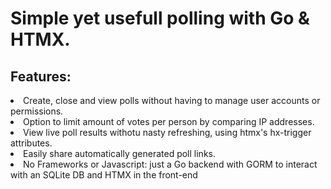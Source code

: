 <h1>Simple yet usefull polling with Go & HTMX.</h1>

<h2>Features:</h2>
<li>Create, close and view polls without having to manage user accounts or permissions.</li>
<li>Option to limit amount of votes per person by comparing IP addresses.</li>
<li>View live poll results withotu nasty refreshing, using htmx's hx-trigger attributes.</li>
<li>Easily share automatically generated poll links.</li>
<li>No Frameworks or Javascript: just a Go backend with GORM to interact with an SQLite DB and HTMX in the front-end</li>
